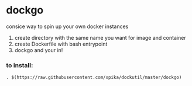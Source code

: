 # dockgo

consice way to spin up your own docker instances

1. create directory with the same name you want for image and container
2. create Dockerfile with bash entrypoint   
3. dockgo and your in!    

### to install:

```
. $(https://raw.githubusercontent.com/xpika/dockutil/master/dockgo)
```
